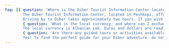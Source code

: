 ```yaml
---
faq: [{ question: 'Where is the Diber Tourist Information Center located?', answer: '
        The Diber Tourist Information Center, located in Peshkopi, offers helpful advice and printed maps to tourists. The open and airy office provides a welcoming atmosphere for visitors seeking guidance and information from knowledgeable municipality staff. The office can be found on Google Maps by searching “Dibër Tourist Information Center”. ' }, { question: 'How can I arrive in Diber from Tirana?', answer: '
        Driving by to Diber takes approximately two hours. If you wish to arrive without a car, you may take one of the hourly vans which depart from the North and South Van Terminal (Terminali i Autobusave të Jugut dhe Veriut) in Tirana to Diber. The fare for these vans is 600 Lek, and the travel time varies from 1 to 3 hours, depending on the specific location in Diber where you plan to arrive.' }, 
        { question: 'What is the local currency, and where can I exchange money?', answer: '
        The local currency is Albanian Lek. Euros and dollars are readily exchangeable at many locations across Diber. This availability of currency exchange services makes it easy for travelers to convert their foreign currencies to Lek and use it for their transactions during their stay in Diber.' }, 
        { question: 'Are there any guided tours or activities available in the area?', answer: '
        Yes! To find the perfect guide for your Diber adventure  do not hesitate to inquire at the Diber Tourist Information Center or access the guide directory we have available. Hiring a knowledgeable local guide will undoubtedly enhance your travel experience and help you create lasting memories in Diber. Guides in Diber offer guided tours to popular attractions, historical sites, and authentic experiences, enriching your travel experience in Diber.' }]
---
```

